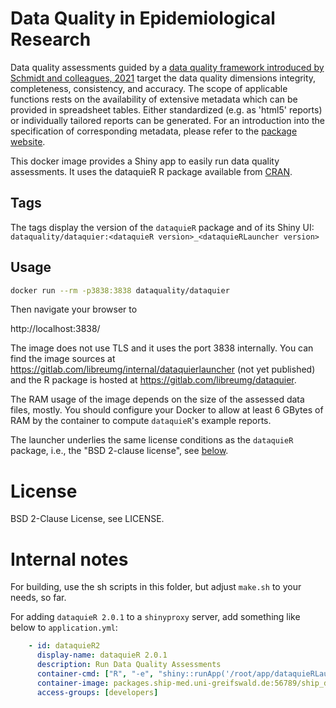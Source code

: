 # Data Quality in Epidemiological Research

Data quality assessments guided by a
[data quality framework introduced by Schmidt and colleagues, 2021](doi:10.1186/s12874-021-01252-7)
target the data quality dimensions integrity, completeness, consistency, and
accuracy. The scope of applicable functions rests on the
availability of extensive metadata which can be provided in
spreadsheet tables. Either standardized (e.g. as 'html5' reports) or
individually tailored reports can be generated. For an introduction
into the specification of corresponding metadata, please refer to the
[package website](https://dataquality.qihs.uni-greifswald.de/Annotation_of_Metadata.html).

This docker image provides a Shiny app to easily run data quality assessments.
It uses the dataquieR R package
available from [CRAN](https://cran.r-project.org/package=dataquieR).

## Tags

The tags display the version of the `dataquieR` package and of its Shiny UI:
`dataquality/dataquier:<dataquieR version>_<dataquieRLauncher version>`

## Usage

```bash
docker run --rm -p3838:3838 dataquality/dataquier
```

Then navigate your browser to 

http://localhost:3838/

The image does not use TLS and it uses the port 3838 internally. You can find
the image sources at https://gitlab.com/libreumg/internal/dataquierlauncher
(not yet published) and the R package is hosted at 
https://gitlab.com/libreumg/dataquier.

The RAM usage of the image depends on the size of the assessed data files, 
mostly. You should configure your Docker to allow at least 6 GBytes of RAM
by the container to compute `dataquieR`'s example reports.

The launcher underlies the same license conditions as the `dataquieR` package,
i.e.,	the "BSD 2-clause license", see [below](#license).

# License

BSD 2-Clause License, see LICENSE.

# Internal notes

For building, use the sh scripts in this folder, but adjust `make.sh` to your
needs, so far.

For adding `dataquieR 2.0.1` to a `shinyproxy` server, add something like below to
`application.yml`:

```yaml
    - id: dataquieR2
      display-name: dataquieR 2.0.1
      description: Run Data Quality Assessments
      container-cmd: ["R", "-e", "shiny::runApp('/root/app/dataquieRLauncher')"]
      container-image: packages.ship-med.uni-greifswald.de:56789/ship_docker/struckmann/dataquier-2-shiny:latest
      access-groups: [developers]
```
